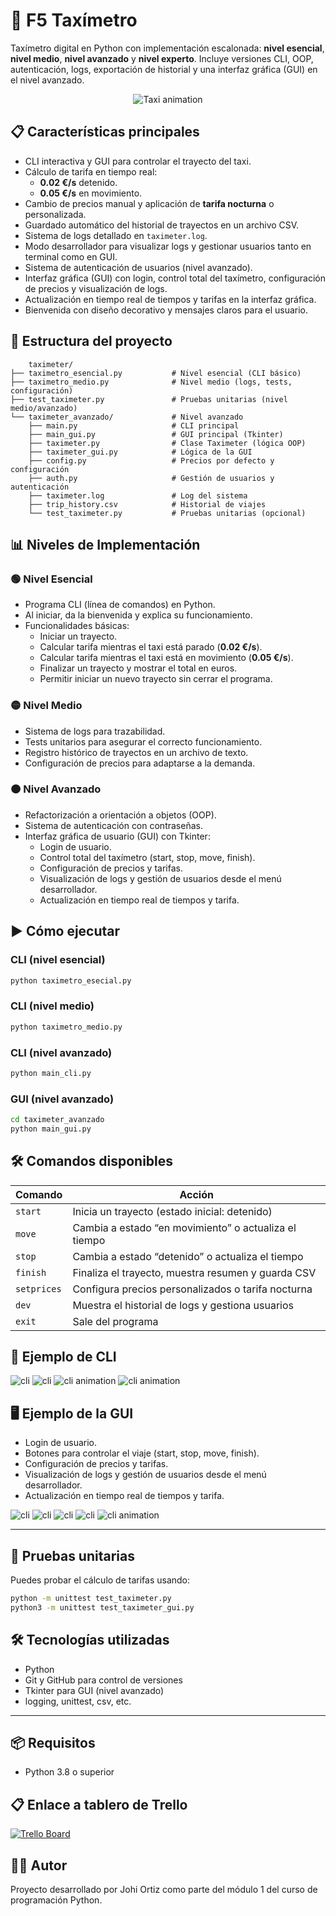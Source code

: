 # 🚕 F5 Taxímetro

Taxímetro digital en Python con implementación escalonada: **nivel esencial**, **nivel medio**, **nivel avanzado** y **nivel experto**. Incluye versiones CLI, OOP, autenticación, logs, exportación de historial y una interfaz gráfica (GUI) en el nivel avanzado.
<div align="center">
  <img src="https://media3.giphy.com/media/v1.Y2lkPTc5MGI3NjExN2dicHR1cWZjcm1iZ2h0ajgxamI3djhuc291cDJmNjdsbjY4cDF3aiZlcD12MV9pbnRlcm5hbF9naWZfYnlfaWQmY3Q9Zw/ypugC2vCJMqyXrSfzS/giphy.gif" alt="Taxi animation" />
</div>


## 📋 Características principales

- CLI interactiva y GUI para controlar el trayecto del taxi.
- Cálculo de tarifa en tiempo real:
  - **0.02 €/s** detenido.
  - **0.05 €/s** en movimiento.
- Cambio de precios manual y aplicación de **tarifa nocturna** o personalizada.
- Guardado automático del historial de trayectos en un archivo CSV.
- Sistema de logs detallado en `taximeter.log`.
- Modo desarrollador para visualizar logs y gestionar usuarios tanto en terminal como en GUI.
- Sistema de autenticación de usuarios (nivel avanzado).
- Interfaz gráfica (GUI) con login, control total del taxímetro, configuración de precios y visualización de logs.
- Actualización en tiempo real de tiempos y tarifas en la interfaz gráfica.
- Bienvenida con diseño decorativo y mensajes claros para el usuario.

## 🧱 Estructura del proyecto

```
    taximeter/
├── taximetro_esencial.py           # Nivel esencial (CLI básico)
├── taximetro_medio.py              # Nivel medio (logs, tests, configuración)
├── test_taximeter.py               # Pruebas unitarias (nivel medio/avanzado)
└── taximeter_avanzado/             # Nivel avanzado
    ├── main.py                     # CLI principal
    ├── main_gui.py                 # GUI principal (Tkinter)
    ├── taximeter.py                # Clase Taximeter (lógica OOP)
    ├── taximeter_gui.py            # Lógica de la GUI
    ├── config.py                   # Precios por defecto y configuración
    ├── auth.py                     # Gestión de usuarios y autenticación
    ├── taximeter.log               # Log del sistema
    ├── trip_history.csv            # Historial de viajes
    └── test_taximeter.py           # Pruebas unitarias (opcional)

```

## 📊 Niveles de Implementación

### 🟢 Nivel Esencial

- Programa CLI (línea de comandos) en Python.
- Al iniciar, da la bienvenida y explica su funcionamiento.
- Funcionalidades básicas:
  - Iniciar un trayecto.
  - Calcular tarifa mientras el taxi está parado (**0.02 €/s**).
  - Calcular tarifa mientras el taxi está en movimiento (**0.05 €/s**).
  - Finalizar un trayecto y mostrar el total en euros.
  - Permitir iniciar un nuevo trayecto sin cerrar el programa.

### 🟡 Nivel Medio

- Sistema de logs para trazabilidad.
- Tests unitarios para asegurar el correcto funcionamiento.
- Registro histórico de trayectos en un archivo de texto.
- Configuración de precios para adaptarse a la demanda.

### 🟠 Nivel Avanzado

- Refactorización a orientación a objetos (OOP).
- Sistema de autenticación con contraseñas.
- Interfaz gráfica de usuario (GUI) con Tkinter:
  - Login de usuario.
  - Control total del taxímetro (start, stop, move, finish).
  - Configuración de precios y tarifas.
  - Visualización de logs y gestión de usuarios desde el menú desarrollador.
  - Actualización en tiempo real de tiempos y tarifa.

## ▶️ Cómo ejecutar
### CLI (nivel esencial)
```bash
python taximetro_esecial.py
```
### CLI (nivel medio)
```bash
python taximetro_medio.py
```
### CLI (nivel avanzado)
```bash
python main_cli.py
```
### GUI (nivel avanzado)
```bash
cd taximeter_avanzado
python main_gui.py
```

## 🛠️ Comandos disponibles

| Comando     | Acción                                                  |
|-------------|--------------------------------------------------------|
| `start`     | Inicia un trayecto (estado inicial: detenido)          |
| `move`      | Cambia a estado “en movimiento” o actualiza el tiempo  |
| `stop`      | Cambia a estado “detenido” o actualiza el tiempo       |
| `finish`    | Finaliza el trayecto, muestra resumen y guarda CSV     |
| `setprices` | Configura precios personalizados o tarifa nocturna     |
| `dev`       | Muestra el historial de logs y gestiona usuarios       |
| `exit`      | Sale del programa   

## 📁 Ejemplo de CLI

![cli](assets/cli1.png)
![cli](assets/cli2.png)
![cli animation](assets/taximeter_cli1.gif)
![cli animation](assets/taximeter_cli2.gif)

## 🖥️ Ejemplo de la GUI

- Login de usuario.
- Botones para controlar el viaje (start, stop, move, finish).
- Configuración de precios y tarifas.
- Visualización de logs y gestión de usuarios desde el menú desarrollador.
- Actualización en tiempo real de tiempos y tarifa.

![cli](assets/gui1.png)
![cli](assets/gui2.png)
![cli](assets/gui3.png)
![cli](assets/gui4.png)
![cli animation](assets/taxi_gui.gif)



---

## 🧪 Pruebas unitarias

Puedes probar el cálculo de tarifas usando:

```bash
python -m unittest test_taximeter.py
python3 -m unittest test_taximeter_gui.py
```

## 🛠️ Tecnologías utilizadas

- Python
- Git y GitHub para control de versiones
- Tkinter para GUI (nivel avanzado)
- logging, unittest, csv, etc.

---

## 📦 Requisitos

- Python 3.8 o superior

## 📋 Enlace a tablero de Trello

[![Trello Board](https://img.shields.io/badge/Trello-Board-blue?logo=trello)](https://trello.com/invite/b/6866e56d457e7db9b528f6c7/ATTI7fc82fd9e98f7c9c3848e56cd78725cc1BC82FF3/mi-tablero-de-trello)


## 🧑‍💻 Autor

Proyecto desarrollado por Johi Ortiz como parte del módulo 1 del curso de programación Python.
